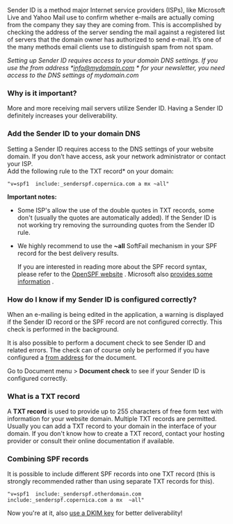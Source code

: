 Sender ID is a method major Internet service providers (ISPs), like
Microsoft Live and Yahoo Mail use to confirm whether e-mails are
actually coming from the company they say they are coming from. This is
accomplished by checking the address of the server sending the mail
against a registered list of servers that the domain owner has
authorized to send e-mail. It’s one of the many methods email clients
use to distinguish spam from not spam.

*Setting up Sender ID requires access to your domain DNS settings. If
you use the from address
\*[*info@mydomain.com*](mailto:info@mydomain.com) \* for your
newsletter, you need access to the DNS settings of mydomain.com*

### Why is it important?

More and more receiving mail servers utilize Sender ID. Having a Sender
ID definitely increases your deliverability.

### Add the Sender ID to your domain DNS

Setting a Sender ID requires access to the DNS settings of your website
domain. If you don’t have access, ask your network administrator or
contact your ISP.\
 Add the following rule to the TXT record\* on your domain:

`"v=spf1  include:_senderspf.copernica.com a mx ~all"`

**Important notes:**

-   Some ISP's allow the use of the double quotes in TXT records, some
    don't (usually the quotes are automatically added). If the Sender ID
    is not working try removing the surrounding quotes from the Sender
    ID rule.
-   We highly recommend to use the **\~all** SoftFail mechanism in your
    SPF record for the best delivery results.

    If you are interested in reading more about the SPF record syntax,
    please refer to the [OpenSPF website](http://www.openspf.net/) .
    Microsoft also [provides some
    information](http://www.microsoft.com/mscorp/safety/content/technologies/senderid/wizard/)
    .

### How do I know if my Sender ID is configured correctly?

When an e-mailing is being edited in the application, a warning is
displayed if the Sender ID record or the SPF record are not configured
correctly. This check is performed in the background.

It is also possible to perform a document check to see Sender ID and
related errors. The check can of course only be performed if you have
configured a [from address](#) for the document.

Go to Document menu \> **Document check** to see if your Sender ID is
configured correctly.

### What is a TXT record

A **TXT record** is used to provide up to 255 characters of free form
text with information for your website domain. Multiple TXT records are
permitted. Usually you can add a TXT record to your domain in the
interface of your domain. If you don't know how to create a TXT record,
contact your hosting provider or consult their online documentation if
available.

### Combining SPF records

It is possible to include different SPF records into one TXT record
(this is strongly recommended rather than using separate TXT records for
this).

`"v=spf1  include:_senderspf.otherdomain.com include:_senderspf.copernica.com a mx  ~all"`

Now you're at it, also [use a DKIM key](./signing-your-emails-with-dkim.en.md)
for better deliverability!
